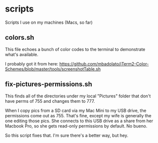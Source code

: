 # scripts
Scripts I use on my machines (Macs, so far)

## colors.sh
This file echoes a bunch of color codes to the terminal to demonstrate what's available.

I probably got it from here: https://github.com/mbadolato/iTerm2-Color-Schemes/blob/master/tools/screenshotTable.sh

## fix-pictures-permissions.sh
This finds all of the directories under my local "Pictures" folder that don't have perms of 755 and changes them to 777.

When I copy pics from a SD card via my Mac Mini to my USB drive, the permissions come out as 755. That's fine, 
except my wife is generally the one editing those pics. She connects to this USB drive as a share from her Macbook 
Pro, so she gets read-only permissions by default. No bueno.

So this script fixes that. I'm sure there's a better way, but hey.

